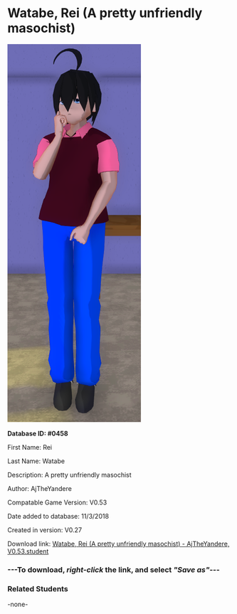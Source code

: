 # Watabe, Rei (A pretty unfriendly masochist)

<img src="../../Files/Images/Watabe, Rei (A pretty unfriendly masochist).png" title="Watabe, Rei (A pretty unfriendly masochist) - AjTheYandere, V0.53">

**Database ID: #0458**

First Name: Rei

Last Name: Watabe

Description: A pretty unfriendly masochist

Author: AjTheYandere

Compatable Game Version: V0.53

Date added to database: 11/3/2018

Created in version: V0.27

Download link: <a href="https://raw.githubusercontent.com/Arbiter1223/Daigaku-Gurashi-Custom-Students/master/Files/Student%20Files/Watabe%2C%20Rei%20(A%20pretty%20unfriendly%20masochist)%20-%20AjTheYandere%2C%20V0.53.student">Watabe, Rei (A pretty unfriendly masochist) - AjTheYandere, V0.53.student</a>

### ---**To download, _right-click_ the link, and select _"Save as"_**---

### Related Students

-none-

